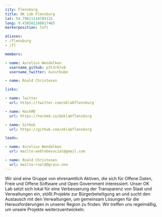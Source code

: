 ```yaml
---
city: Flensburg
title: OK Lab Flensburg
lat: 54.79611110785125
long: 9.430501388017465
markerposition: left

aliases:
- /flensburg
- /fl

members:

- name: Aurelius Wendelken
  username_github: p3t3r67x0
  username_twitter: kunstbube

- name: Roald Christesen

links:

- name: Twitter
  url: https://twitter.com/oklabflensburg

- name: HackMD
  url: https://hackmd.io/@oklabflensburg

- name: GitHub
  url: https://github.com/oklabflensburg

leads:

- name: Aurelius Wendelken
  url: mailto:webtobesocial@gmail.com

- name: Roald Christesen
  url: mailto:roald@grain.one
---
```


Wir sind eine Gruppe von ehrenamtlich Aktiven, die sich für Offene Daten, Freie und Offene Software und Open Government interessiert. Unser OK Lab setzt sich lokal für eine Verbesserung der Transparenz von Staat und Verwaltungen ein, stößt Projekte zur Bürgerbeteiligung an und sucht den Austausch mit den Verwaltungen, um gemeinsam Lösungen für die Herausforderungen in unserer Region zu finden. Wir treffen uns regelmäßig, um unsere Projekte weiterzuentwickeln.
